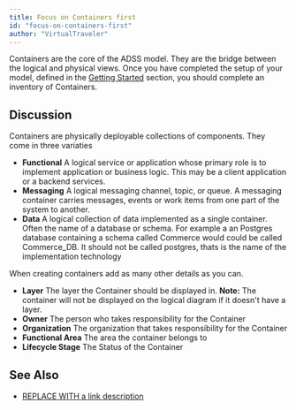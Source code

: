 ```yaml
---
title: Focus on Containers first
id: "focus-on-containers-first"
author: "VirtualTraveler"
---
```


Containers are the core of the ADSS model. They are the bridge between the logical and physical views. Once you have completed the setup of your model, defined in the [Getting Started](/getting-started/) section, you should complete an inventory of Containers.

## Discussion 

Containers are physically deployable collections of components. They come in three variaties 

- **Functional** A logical service or application whose primary role is to implement application or business logic. This may be a client application or a backend services.    
- **Messaging** A logical messaging channel, topic, or queue. A messaging container carries messages, events or work items from one part of the system to another. 
- **Data** A logical collection of data implemented as a single container. Often the name of a database or schema. For example a an Postgres database containing a schema called Commerce would could be called Commerce_DB. It should not be called postgres, thats is the name of the implementation technology  

When creating containers add as many other details as you can. 

- **Layer** The layer the Container should be displayed in. **Note:** The container will not be displayed on the logical diagram if it doesn't have a layer.
- **Owner** The person who takes responsibility for the Container
- **Organization** The organization that takes responsibility for the Container
- **Functional Area** The area the container belongs to 
- **Lifecycle Stage** The Status of the Container

## See Also

* [REPLACE WITH a link description](http://www.google.com) 
